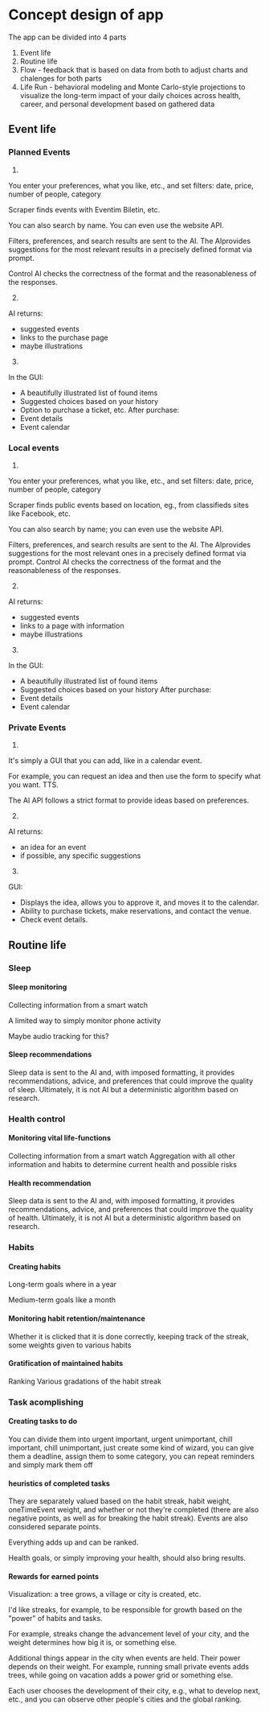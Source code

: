 # Concept design of app

The app can be  divided into 4 parts
1. Event life
2. Routine life
3. Flow - feedback that is based on data from both to adjust charts and chalenges for both parts   
4. Life Run - behavioral modeling and Monte Carlo-style projections to visualize the long-term impact of your daily choices across health, career, and personal development based on gathered data

## Event life

### Planned Events

1.
You enter your preferences, what you like, etc., and set filters:
date, price, number of people, category

Scraper finds events with Eventim Biletin, etc.

You can also search by name. You can even use the website API.

Filters, preferences, and search results are sent to the AI. The AI ​​provides suggestions for the most relevant results in a precisely defined format via prompt.

Control AI checks the correctness of the format and the reasonableness of the responses.

2.
AI returns:
- suggested events
- links to the purchase page
- maybe illustrations

3.
In the GUI:
- A beautifully illustrated list of found items
- Suggested choices based on your history
- Option to purchase a ticket, etc.
After purchase:
- Event details
- Event calendar

### Local events

1. 
You enter your preferences, what you like, etc., and set filters:
date, price, number of people, category

Scraper finds public events based on location, 
eg., from classifieds sites like Facebook, etc.

You can also search by name; you can even use the website API.

Filters, preferences, and search results are sent to the AI. The AI ​​provides suggestions for the most relevant ones in a precisely defined format via prompt.
Control AI checks the correctness of the format and the reasonableness of the responses.

2.
AI returns:
- suggested events
- links to a page with information
- maybe illustrations

3. 
In the GUI:
- A beautifully illustrated list of found items
- Suggested choices based on your history
After purchase:
- Event details
- Event calendar

### Private Events 

1. 
It's simply a GUI that you can add, like in a calendar event.

For example, you can request an idea and then use the form to specify what you want. TTS.

The AI ​​API follows a strict format to provide ideas based on preferences.

2. 
AI returns:
- an idea for an event
- if possible, any specific suggestions

3. 
GUI:
- Displays the idea, allows you to approve it, and moves it to the calendar.
- Ability to purchase tickets, make reservations, and contact the venue.
- Check event details.


## Routine life

### Sleep 

#### Sleep monitoring

Collecting information from a smart watch

A limited way to simply monitor phone activity

Maybe audio tracking for this?

#### Sleep recommendations

Sleep data is sent to the AI ​​and, with imposed formatting, it provides recommendations, advice, and preferences that could improve the quality of sleep. Ultimately, it is not AI but a deterministic algorithm based on research.

### Health control 

#### Monitoring vital life-functions

Collecting information from a smart watch
Aggregation with all other information and habits to determine current health and possible risks   

#### Health recommendation 

Sleep data is sent to the AI ​​and, with imposed formatting, it provides recommendations, advice, and preferences that could improve the quality of health. Ultimately, it is not AI but a deterministic algorithm based on research.

### Habits 

#### Creating habits

Long-term goals
where in a year

Medium-term goals like a month

#### Monitoring habit retention/maintenance

Whether it is clicked that it is done correctly, keeping track of the streak, some weights given to various habits

#### Gratification of maintained habits

Ranking
Various gradations of the habit streak

### Task acomplishing

#### Creating tasks to do

You can divide them into urgent important, urgent unimportant, chill important, chill unimportant, just create some kind of wizard, you can give them a deadline, assign them to some category, you can repeat reminders and simply mark them off

#### heuristics of completed tasks

They are separately valued based on the habit streak, habit weight, oneTimeEvent weight, and whether or not they're completed (there are also negative points, as well as for breaking the habit streak). Events are also considered separate points.

Everything adds up and can be ranked.

Health goals, or simply improving your health, should also bring results.

#### Rewards for earned points

Visualization: a tree grows, a village or city is created, etc.

I'd like streaks, for example, to be responsible for growth based on the "power" of habits and tasks.

For example, streaks change the advancement level of your city, and the weight determines how big it is, or something else.

Additional things appear in the city when events are held. Their power depends on their weight. For example, running small private events adds trees, while going on vacation adds a power grid or something else.

Each user chooses the development of their city, e.g., what to develop next, etc., and you can observe other people's cities and the global ranking.